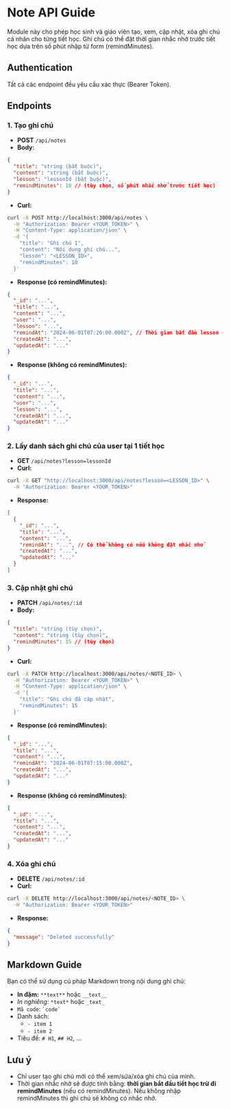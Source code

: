 # Note API Guide

Module này cho phép học sinh và giáo viên tạo, xem, cập nhật, xóa ghi chú cá nhân cho từng tiết học. Ghi chú có thể đặt thời gian nhắc nhở trước tiết học dựa trên số phút nhập từ form (remindMinutes).

## Authentication

Tất cả các endpoint đều yêu cầu xác thực (Bearer Token).

## Endpoints

### 1. Tạo ghi chú

- **POST** `/api/notes`
- **Body:**

```json
{
  "title": "string (bắt buộc)",
  "content": "string (bắt buộc)",
  "lesson": "lessonId (bắt buộc)",
  "remindMinutes": 10 // (tùy chọn, số phút nhắc nhở trước tiết học)
}
```

- **Curl:**

```bash
curl -X POST http://localhost:3000/api/notes \
  -H "Authorization: Bearer <YOUR_TOKEN>" \
  -H "Content-Type: application/json" \
  -d '{
    "title": "Ghi chú 1",
    "content": "Nội dung ghi chú...",
    "lesson": "<LESSON_ID>",
    "remindMinutes": 10
  }'
```

- **Response (có remindMinutes):**

```json
{
  "_id": "...",
  "title": "...",
  "content": "...",
  "user": "...",
  "lesson": "...",
  "remindAt": "2024-06-01T07:20:00.000Z", // Thời gian bắt đầu lesson - remindMinutes
  "createdAt": "...",
  "updatedAt": "..."
}
```

- **Response (không có remindMinutes):**

```json
{
  "_id": "...",
  "title": "...",
  "content": "...",
  "user": "...",
  "lesson": "...",
  "createdAt": "...",
  "updatedAt": "..."
}
```

### 2. Lấy danh sách ghi chú của user tại 1 tiết học

- **GET** `/api/notes?lesson=lessonId`
- **Curl:**

```bash
curl -X GET "http://localhost:3000/api/notes?lesson=<LESSON_ID>" \
  -H "Authorization: Bearer <YOUR_TOKEN>"
```

- **Response:**

```json
[
  {
    "_id": "...",
    "title": "...",
    "content": "...",
    "remindAt": "...", // Có thể không có nếu không đặt nhắc nhở
    "createdAt": "...",
    "updatedAt": "..."
  }
]
```

### 3. Cập nhật ghi chú

- **PATCH** `/api/notes/:id`
- **Body:**

```json
{
  "title": "string (tùy chọn)",
  "content": "string (tùy chọn)",
  "remindMinutes": 15 // (tùy chọn)
}
```

- **Curl:**

```bash
curl -X PATCH http://localhost:3000/api/notes/<NOTE_ID> \
  -H "Authorization: Bearer <YOUR_TOKEN>" \
  -H "Content-Type: application/json" \
  -d '{
    "title": "Ghi chú đã cập nhật",
    "remindMinutes": 15
  }'
```

- **Response (có remindMinutes):**

```json
{
  "_id": "...",
  "title": "...",
  "content": "...",
  "remindAt": "2024-06-01T07:15:00.000Z",
  "createdAt": "...",
  "updatedAt": "..."
}
```

- **Response (không có remindMinutes):**

```json
{
  "_id": "...",
  "title": "...",
  "content": "...",
  "createdAt": "...",
  "updatedAt": "..."
}
```

### 4. Xóa ghi chú

- **DELETE** `/api/notes/:id`
- **Curl:**

```bash
curl -X DELETE http://localhost:3000/api/notes/<NOTE_ID> \
  -H "Authorization: Bearer <YOUR_TOKEN>"
```

- **Response:**

```json
{
  "message": "Deleted successfully"
}
```

## Markdown Guide

Bạn có thể sử dụng cú pháp Markdown trong nội dung ghi chú:

- **In đậm:** `**text**` hoặc `__text__`
- _In nghiêng:_ `*text*` hoặc `_text_`
- `Mã code`: `` `code` ``
- Danh sách:
  - `- item 1`
  - `- item 2`
- Tiêu đề: `# H1`, `## H2`, ...

## Lưu ý

- Chỉ user tạo ghi chú mới có thể xem/sửa/xóa ghi chú của mình.
- Thời gian nhắc nhở sẽ được tính bằng: **thời gian bắt đầu tiết học trừ đi remindMinutes** (nếu có remindMinutes). Nếu không nhập remindMinutes thì ghi chú sẽ không có nhắc nhở.
